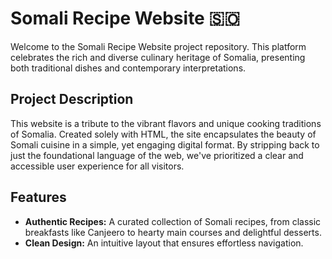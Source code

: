 <h1>Somali Recipe Website 🇸🇴</h1>

<p>Welcome to the Somali Recipe Website project repository. This platform celebrates the rich and diverse culinary heritage of Somalia, presenting both traditional dishes and contemporary interpretations.</p>

<h2>Project Description</h2>
<p>This website is a tribute to the vibrant flavors and unique cooking traditions of Somalia. Created solely with HTML, the site encapsulates the beauty of Somali cuisine in a simple, yet engaging digital format. By stripping back to just the foundational language of the web, we've prioritized a clear and accessible user experience for all visitors.</p>

<h2>Features</h2>
<ul>
    <li><strong>Authentic Recipes:</strong> A curated collection of Somali recipes, from classic breakfasts like Canjeero to hearty main courses and delightful desserts.</li>
    <li><strong>Clean Design:</strong> An intuitive layout that ensures effortless navigation.</li>
</ul>
